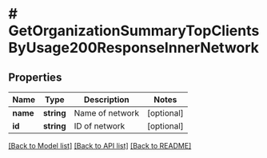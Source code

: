 # # GetOrganizationSummaryTopClientsByUsage200ResponseInnerNetwork

## Properties

Name | Type | Description | Notes
------------ | ------------- | ------------- | -------------
**name** | **string** | Name of network | [optional]
**id** | **string** | ID of network | [optional]

[[Back to Model list]](../../README.md#models) [[Back to API list]](../../README.md#endpoints) [[Back to README]](../../README.md)
